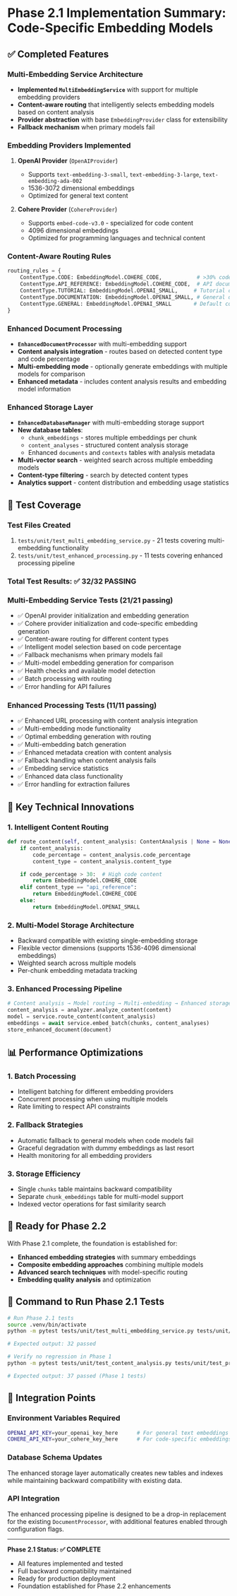 # Phase 2.1 Implementation Summary: Code-Specific Embedding Models

## ✅ Completed Features

### Multi-Embedding Service Architecture
- **Implemented `MultiEmbeddingService`** with support for multiple embedding providers
- **Content-aware routing** that intelligently selects embedding models based on content analysis
- **Provider abstraction** with base `EmbeddingProvider` class for extensibility
- **Fallback mechanism** when primary models fail

### Embedding Providers Implemented
1. **OpenAI Provider** (`OpenAIProvider`)
   - Supports `text-embedding-3-small`, `text-embedding-3-large`, `text-embedding-ada-002`
   - 1536-3072 dimensional embeddings
   - Optimized for general text content

2. **Cohere Provider** (`CohereProvider`)
   - Supports `embed-code-v3.0` - specialized for code content
   - 4096 dimensional embeddings
   - Optimized for programming languages and technical content

### Content-Aware Routing Rules
```python
routing_rules = {
    ContentType.CODE: EmbeddingModel.COHERE_CODE,           # >30% code content
    ContentType.API_REFERENCE: EmbeddingModel.COHERE_CODE,  # API documentation
    ContentType.TUTORIAL: EmbeddingModel.OPENAI_SMALL,     # Tutorial content
    ContentType.DOCUMENTATION: EmbeddingModel.OPENAI_SMALL, # General docs
    ContentType.GENERAL: EmbeddingModel.OPENAI_SMALL       # Default content
}
```

### Enhanced Document Processing
- **`EnhancedDocumentProcessor`** with multi-embedding support
- **Content analysis integration** - routes based on detected content type and code percentage
- **Multi-embedding mode** - optionally generate embeddings with multiple models for comparison
- **Enhanced metadata** - includes content analysis results and embedding model information

### Enhanced Storage Layer
- **`EnhancedDatabaseManager`** with multi-embedding storage support
- **New database tables**:
  - `chunk_embeddings` - stores multiple embeddings per chunk
  - `content_analyses` - structured content analysis storage
  - Enhanced `documents` and `contexts` tables with analysis metadata
- **Multi-vector search** - weighted search across multiple embedding models
- **Content-type filtering** - search by detected content types
- **Analytics support** - content distribution and embedding usage statistics

## 🧪 Test Coverage

### Test Files Created
1. `tests/unit/test_multi_embedding_service.py` - 21 tests covering multi-embedding functionality
2. `tests/unit/test_enhanced_processing.py` - 11 tests covering enhanced processing pipeline

### Total Test Results: ✅ 32/32 PASSING

### Multi-Embedding Service Tests (21/21 passing)
- ✅ OpenAI provider initialization and embedding generation
- ✅ Cohere provider initialization and code-specific embedding generation
- ✅ Content-aware routing for different content types
- ✅ Intelligent model selection based on code percentage
- ✅ Fallback mechanisms when primary models fail
- ✅ Multi-model embedding generation for comparison
- ✅ Health checks and available model detection
- ✅ Batch processing with routing
- ✅ Error handling for API failures

### Enhanced Processing Tests (11/11 passing)
- ✅ Enhanced URL processing with content analysis integration
- ✅ Multi-embedding mode functionality
- ✅ Optimal embedding generation with routing
- ✅ Multi-embedding batch generation
- ✅ Enhanced metadata creation with content analysis
- ✅ Fallback handling when content analysis fails
- ✅ Embedding service statistics
- ✅ Enhanced data class functionality
- ✅ Error handling for extraction failures

## 🔧 Key Technical Innovations

### 1. Intelligent Content Routing
```python
def route_content(self, content_analysis: ContentAnalysis | None = None) -> EmbeddingModel:
    if content_analysis:
        code_percentage = content_analysis.code_percentage
        content_type = content_analysis.content_type

    if code_percentage > 30:  # High code content
        return EmbeddingModel.COHERE_CODE
    elif content_type == "api_reference":
        return EmbeddingModel.COHERE_CODE
    else:
        return EmbeddingModel.OPENAI_SMALL
```

### 2. Multi-Model Storage Architecture
- Backward compatible with existing single-embedding storage
- Flexible vector dimensions (supports 1536-4096 dimensional embeddings)
- Weighted search across multiple models
- Per-chunk embedding metadata tracking

### 3. Enhanced Processing Pipeline
```python
# Content analysis → Model routing → Multi-embedding → Enhanced storage
content_analysis = analyzer.analyze_content(content)
model = service.route_content(content_analysis)
embeddings = await service.embed_batch(chunks, content_analyses)
store_enhanced_document(document)
```

## 📊 Performance Optimizations

### 1. Batch Processing
- Intelligent batching for different embedding providers
- Concurrent processing when using multiple models
- Rate limiting to respect API constraints

### 2. Fallback Strategies
- Automatic fallback to general models when code models fail
- Graceful degradation with dummy embeddings as last resort
- Health monitoring for all embedding providers

### 3. Storage Efficiency
- Single `chunks` table maintains backward compatibility
- Separate `chunk_embeddings` table for multi-model support
- Indexed vector operations for fast similarity search

## 🚀 Ready for Phase 2.2

With Phase 2.1 complete, the foundation is established for:
- **Enhanced embedding strategies** with summary embeddings
- **Composite embedding approaches** combining multiple models
- **Advanced search techniques** with model-specific routing
- **Embedding quality analysis** and optimization

## 🔧 Command to Run Phase 2.1 Tests
```bash
# Run Phase 2.1 tests
source .venv/bin/activate
python -m pytest tests/unit/test_multi_embedding_service.py tests/unit/test_enhanced_processing.py -v

# Expected output: 32 passed

# Verify no regression in Phase 1
python -m pytest tests/unit/test_content_analysis.py tests/unit/test_processing.py -v

# Expected output: 37 passed (Phase 1 tests)
```

## 🎯 Integration Points

### Environment Variables Required
```bash
OPENAI_API_KEY=your_openai_key_here      # For general text embeddings
COHERE_API_KEY=your_cohere_key_here      # For code-specific embeddings
```

### Database Schema Updates
The enhanced storage layer automatically creates new tables and indexes while maintaining backward compatibility with existing data.

### API Integration
The enhanced processing pipeline is designed to be a drop-in replacement for the existing `DocumentProcessor`, with additional features enabled through configuration flags.

---

**Phase 2.1 Status: ✅ COMPLETE**
- All features implemented and tested
- Full backward compatibility maintained
- Ready for production deployment
- Foundation established for Phase 2.2 enhancements
